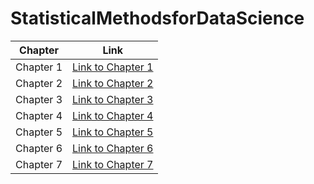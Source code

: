 # StatisticalMethodsforDataScience

| Chapter | Link       |
|---------|------------|
| Chapter 1 | [Link to Chapter 1](./Ch1) |
| Chapter 2 | [Link to Chapter 2](./Ch2) |
| Chapter 3 | [Link to Chapter 3](./Ch3) |
| Chapter 4 | [Link to Chapter 4](./Ch4) |
| Chapter 5 | [Link to Chapter 5](./Ch5) |
| Chapter 6 | [Link to Chapter 6](./Ch6) |
| Chapter 7 | [Link to Chapter 7](./Ch7) |
